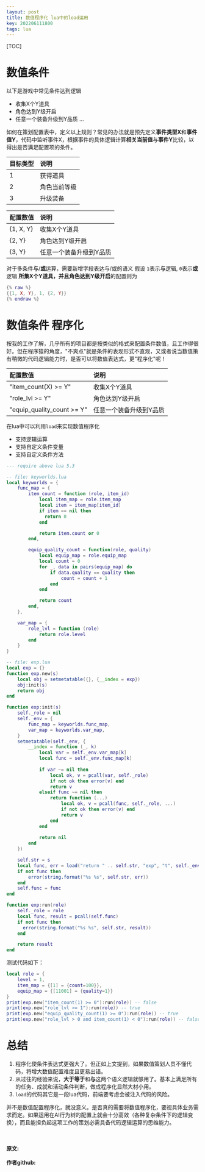 ```yaml
---
layout: post
title: 数值程序化 lua中的load运用
key: 202206111800
tags: lua
---
```


[TOC]

# 数值条件

以下是游戏中常见条件达到逻辑

* 收集X个Y道具
* 角色达到Y级开启
* 任意一个装备升级到Y品质
...

如何在策划配置表中，定义以上规则？常见的办法就是预先定义**事件类型X**和**事件值Y**，代码中监听事件X，根据事件的具体逻辑计算**相关当前值**与**事件Y**比较，以得出是否满足配置项的条件。

|目标类型|说明|
|:---|:---|
|1|获得道具|
|2|角色当前等级|
|3|升级装备|

|配置数值|说明|
|:---|:---|
|{1, X, Y}|收集X个Y道具|
|{2, Y}|角色达到Y级开启|
|{3, Y}|任意一个装备升级到Y品质|

对于多条件**与**/**或**运算，需要新增字段表达与/或的语义
假设 `1`表示**与**逻辑, `0`表示**或**逻辑
**所集X个Y道具，并且角色达到Y级开启**的配置则为

```lua
{% raw %}
{{1, X, Y}, 1, {2, Y}}
{% endraw %}
```


# 数值条件 程序化
按我的工作了解，几乎所有的项目都是按类似的格式来配置条件数值，且工作得很好。但在程序猿的角度，"不爽点"就是条件的表现形式不直观，又或者说当数值策有稍微的代码逻辑能力时，是否可以将数值表达式，更"程序化"呢！

|配置数值|说明|
|:---|:---|
|"item_count(X) >= Y"|收集X个Y道具|
|"role_lvl >= Y"|角色达到Y级开启|
|"equip_quality_count >= Y"|任意一个装备升级到Y品质|

在lua中可以利用`load`来实现数值程序化

* 支持逻辑运算
* 支持自定义条件变量
* 支持自定义条件方法

```lua
--- require above lua 5.3

-- file: keyworlds.lua
local keyworlds = {
    func_map = {
        item_count = function (role, item_id)
            local item_map = role.item_map
            local item = item_map[item_id]
            if item == nil then
              return 0
            end

            return item.count or 0
        end,

        equip_quality_count = function(role, quality)
            local equip_map = role.equip_map
            local count = 0
            for _, data in pairs(equip_map) do
                if data.quality == quality then
                    count = count + 1
                end
            end

            return count
        end,
    },

    var_map = {
        role_lvl = function (role)
            return role.level
        end
    }
}

-- file: exp.lua
local exp = {}
function exp.new(s)
    local obj = setmetatable({}, {__index = exp})
    obj:init(s)
    return obj
end

function exp:init(s)
    self._role = nil
    self._env = {
        func_map = keyworlds.func_map,
        var_map = keyworlds.var_map,
    }
    setmetatable(self._env, {
        __index = function (_, k)
            local var = self._env.var_map[k]
            local func = self._env.func_map[k]
    
            if var ~= nil then
                local ok, v = pcall(var, self._role)
                if not ok then error(v) end
                return v
            elseif func ~= nil then
                return function (...)
                    local ok, v = pcall(func, self._role, ...)
                    if not ok then error(v) end
                    return v
                end
            end
    
            return nil
        end
    })

    self.str = s
    local func, err = load("return " .. self.str, "exp", "t", self._env)
    if not func then
        error(string.format("%s %s", self.str, err))
    end
    self.func = func
end

function exp:run(role)
    self._role = role
    local func, result = pcall(self.func)
    if not func then
      error(string.format("%s %s", self.str, result))
    end

    return result
end
```
测试代码如下：
```lua
local role = {
    level = 1,
    item_map = {[1] = {count=100}},
    equip_map = {[11001] = {quality=1}}
}
print(exp.new("item_count(1) >= 0"):run(role)) -- false
print(exp.new("role_lvl >= 1"):run(role)) -- true
print(exp.new("equip_quality_count(1) >= 0"):run(role)) -- true
print(exp.new("role_lvl > 0 and item_count(1) < 0"):run(role)) -- false
```

# 总结

1. 程序化使条件表达式更强大了。但正如上文提到，如果数值策划人员不懂代码，将增大数值配置难度且更易出错。
2. 从过往的经验来说，**大于等于**和**与**这两个语义逻辑就够用了。基本上满足所有的任务、成就和活动条件判断，做成程序化显然大材小用。
3. `load`的代码其它是一段lua代码，前端要考虑会被注入代码的风险。

并不是数值配置程序化，就没意义。是否真的需要将数值程序化，要视具体业务需求而定。如果运用在AI行为树的配置上就会十分高效（各种复杂条件下的逻辑变换），而且能担负起这项工作的策划必需具备代码逻辑运算的思维能力。

<br> 
<br> 
<b>原文:<br>
<https://lizijie.github.io/2022/06/11/%E6%95%B0%E5%80%BC%E7%A8%8B%E5%BA%8F%E5%8C%96-lua%E4%B8%AD%E7%9A%84load%E8%BF%90%E7%94%A8.html>
<br>
作者github:<br>
<https://github.com/lizijie>
</b>
